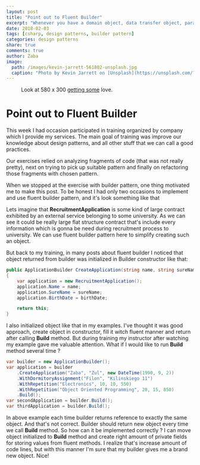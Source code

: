 ```yaml
---
layout: post
title: "Point out to Fluent Builder"
excerpt: "Whenever you have a domain object, data transfer object, parameter object or any other object that can’t be instantiated with constructor parameters only, you need to create a builder for its class."
date: 2018-02-03
tags: [csharp, design patterns, builder pattern]
categories: design patterns
share: true
comments: true
author: Żaba
image:
  path: /images/kevin-jarrett-561802-unsplash.jpg
  caption: "Photo by Kevin Jarrett on [Unsplash](https://unsplash.com/?utm_source=unsplash&utm_medium=referral&utm_content=creditCopyText)"
---
```


<figure class="align-center">
  <a href="#"><img src="{{ '//images/kevin-jarrett-561802-unsplash.jpg' | absolute_url }}" alt=""></a>
  <figcaption>Look at 580 x 300 <a href="#">getting some</a> love.</figcaption>
</figure>

# Point out to Fluent Builder

This week I had occasion participated in training organized by company which I provide my services.
The main goal of training was improve our knowledge about design patterns, and all other stuff that we can call a good practices.

Our exercises relied on analyzing fragments of code (that was not really pretty), next on trying to pick up suitable pattern and finally on refactoring those fragments with chosen pattern.

When we stopped at the exercise with builder pattern, one thing motivated me to make this post.
To be honest I had only two occasions to implement and use fluent builder pattern, and it's look something like that

<script src="https://gist.github.com/Zabaa/585577b4987a9feace8a08f451126e2b.js"></script>

Lets imagine that **RecruitmentApplication** is some kind of large contract exhibited by an external service belonging to some university. As we can see it could be really large flat structure contract that's include every information which is gonna be need during recruitment process to university. We can use fluent builder pattern here to simplify creating such an object.

But back to my training, in many posts about fluent builder I noticed that object returned from builder was initialized in Builder constructor like that:

```csharp
public ApplicationBuilder CreateApplication(string name, string sureName, DateTime birthDate)
{
    var application = new RecruitmentApplication();
    application.Name = name;
    application.SureName = sureName;
    application.BirthDate = birthDate;

    return this;
}
```

I also initialized object like that in my examples. I've thought it was good approach, create object in constructor, fill it witch fluent manner and return after calling **Build** method.
But during training my instructor after watching my example gave me valuable attention. What if I would like to run **Build** method several time ?

```csharp
var builder = new ApplicationBuilder();
var application = builder
    .CreateApplication("Zaba", "Zul", new DateTime(1990, 9, 2))
    .WithDormitoryAssignment("Filon", "Kilinskiego 11")
    .WithRepetition("Electronics", 10, 10, 550)
    .WithRepetition("Object Oriented Programming", 20, 15, 850)
    .Build();
var secondApplication = builder.Build();
var thirdApplication = builder.Build();
```

In above example each time builder returns reference to exactly the same object. And that's not correct. Builder should return new object every time we call **Build** method.
So how can it be implemented correctly ? I can move object initialized to **Build** method and create right amount of private fields for storing values from fluent methods.
I realize that's increase amount of code lines, but with this manner I'm sure that my builder gives me a brand new object. Nice!

<script src="https://gist.github.com/Zabaa/585577b4987a9feace8a08f451126e2b.js"></script>